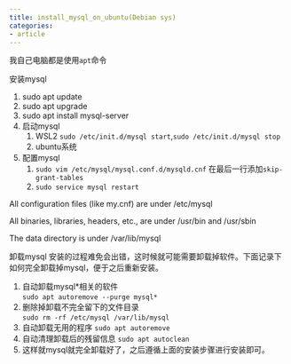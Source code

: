 ```yaml
---
title: install_mysql_on_ubuntu(Debian sys)
categories: 
- article
---
```


我自己电脑都是使用`apt`命令  
<!-- more -->

安装mysql
1. sudo apt update
2. sudo apt upgrade
3. sudo apt install mysql-server
4. 启动mysql
   1. WSL2 `sudo /etc/init.d/mysql start`,`sudo /etc/init.d/mysql stop`
   2. ubuntu系统
5. 配置mysql
   1. `sudo vim /etc/mysql/mysql.conf.d/mysqld.cnf` 在最后一行添加`skip-grant-tables`
   2. `sudo service mysql restart`

All configuration files (like my.cnf) are under /etc/mysql

All binaries, libraries, headers, etc., are under /usr/bin and /usr/sbin

The data directory is under /var/lib/mysql

卸载mysql
安装的过程难免会出错，这时候就可能需要卸载掉软件。下面记录下如何完全卸载掉mysql，便于之后重新安装。

1. 自动卸载mysql*相关的软件  
`sudo apt autoremove --purge mysql*`
2. 删除掉卸载不完全留下的文件目录  
`sudo rm -rf /etc/mysql /var/lib/mysql`
3. 自动卸载无用的程序
`sudo apt autoremove`
4. 自动清理卸载后的残留信息
`sudo apt autoclean`
5. 这样就mysql就完全卸载好了，之后遵循上面的安装步骤进行安装即可。